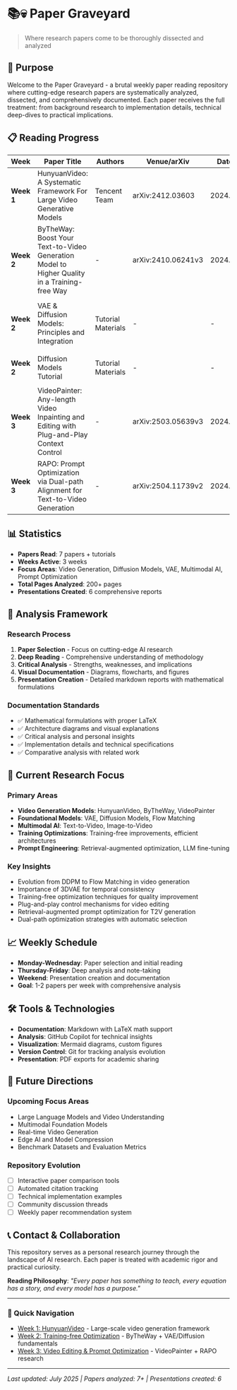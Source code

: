 # 📚💀 Paper Graveyard

> Where research papers come to be thoroughly dissected and analyzed

## 🎯 Purpose

Welcome to the Paper Graveyard - a brutal weekly paper reading repository where cutting-edge research papers are systematically analyzed, dissected, and comprehensively documented. Each paper receives the full treatment: from background research to implementation details, technical deep-dives to practical implications.

## 📋 Reading Progress

| Week | Paper Title | Authors | Venue/arXiv | Date | Status | Links |
|------|-------------|---------|-------------|------|--------|-------|
| **Week 1** | HunyuanVideo: A Systematic Framework For Large Video Generative Models | Tencent Team | arXiv:2412.03603 | 2024.12 | ✅ Complete | [汇报](week1/HunyuanVideo/HunyuanVideo论文汇报.md) \| [笔记](week1/HunyuanVideo/HunyuanVideo%20-%20A%20Systematic%20Framework%20For%20Large%20Video%20Generative%20Models.md) |
| **Week 2** | ByTheWay: Boost Your Text-to-Video Generation Model to Higher Quality in a Training-free Way | - | arXiv:2410.06241v3 | 2024.10 | ✅ Complete | [汇报](week2/ByTheWay/ByTheWay_论文汇报.md) |
| **Week 2** | VAE & Diffusion Models: Principles and Integration | Tutorial Materials | - | - | ✅ Complete | [VAE基础](week2/VAE_Diffusion/VAE.md) \| [综合汇报](week2/VAE_Diffusion/Diffusion_VAE_综合汇报.md) |
| **Week 2** | Diffusion Models Tutorial | Tutorial Materials | - | - | ✅ Complete | [扩散模型总结](week2/Diffusion/diffusion_model_summary.md) |
| **Week 3** | VideoPainter: Any-length Video Inpainting and Editing with Plug-and-Play Context Control | - | arXiv:2503.05639v3 | 2024.03 | ✅ Complete | [汇报](week3/VideoPainter/VideoPainter论文汇报.md) |
| **Week 3** | RAPO: Prompt Optimization via Dual-path Alignment for Text-to-Video Generation | - | arXiv:2504.11739v2 | 2024.04 | ✅ Complete | [汇报](week3/RAPO/RAPO论文汇报.md) \| [PDF](week3/RAPO/2504.11739v2.pdf) |

## 📊 Statistics

- **Papers Read**: 7 papers + tutorials
- **Weeks Active**: 3 weeks
- **Focus Areas**: Video Generation, Diffusion Models, VAE, Multimodal AI, Prompt Optimization
- **Total Pages Analyzed**: 200+ pages
- **Presentations Created**: 6 comprehensive reports

## 🔧 Analysis Framework

### Research Process
1. **Paper Selection** - Focus on cutting-edge AI research
2. **Deep Reading** - Comprehensive understanding of methodology
3. **Critical Analysis** - Strengths, weaknesses, and implications
4. **Visual Documentation** - Diagrams, flowcharts, and figures
5. **Presentation Creation** - Detailed markdown reports with mathematical formulations

### Documentation Standards
- ✅ Mathematical formulations with proper LaTeX
- ✅ Architecture diagrams and visual explanations
- ✅ Critical analysis and personal insights
- ✅ Implementation details and technical specifications
- ✅ Comparative analysis with related work

## 🎯 Current Research Focus

### Primary Areas
- **Video Generation Models**: HunyuanVideo, ByTheWay, VideoPainter
- **Foundational Models**: VAE, Diffusion Models, Flow Matching
- **Multimodal AI**: Text-to-Video, Image-to-Video
- **Training Optimizations**: Training-free improvements, efficient architectures
- **Prompt Engineering**: Retrieval-augmented optimization, LLM fine-tuning

### Key Insights
- Evolution from DDPM to Flow Matching in video generation
- Importance of 3DVAE for temporal consistency
- Training-free optimization techniques for quality improvement
- Plug-and-play control mechanisms for video editing
- Retrieval-augmented prompt optimization for T2V generation
- Dual-path optimization strategies with automatic selection

## 📈 Weekly Schedule

- **Monday-Wednesday**: Paper selection and initial reading
- **Thursday-Friday**: Deep analysis and note-taking
- **Weekend**: Presentation creation and documentation
- **Goal**: 1-2 papers per week with comprehensive analysis

## 🛠️ Tools & Technologies

- **Documentation**: Markdown with LaTeX math support
- **Analysis**: GitHub Copilot for technical insights
- **Visualization**: Mermaid diagrams, custom figures
- **Version Control**: Git for tracking analysis evolution
- **Presentation**: PDF exports for academic sharing

## 🚀 Future Directions

### Upcoming Focus Areas
- Large Language Models and Video Understanding
- Multimodal Foundation Models
- Real-time Video Generation
- Edge AI and Model Compression
- Benchmark Datasets and Evaluation Metrics

### Repository Evolution
- [ ] Interactive paper comparison tools
- [ ] Automated citation tracking
- [ ] Technical implementation examples
- [ ] Community discussion threads
- [ ] Weekly paper recommendation system

## 📞 Contact & Collaboration

This repository serves as a personal research journey through the landscape of AI research. Each paper is treated with academic rigor and practical curiosity.

**Reading Philosophy**: *"Every paper has something to teach, every equation has a story, and every model has a purpose."*

---

### 🔗 Quick Navigation
- [Week 1: HunyuanVideo](week1/HunyuanVideo/) - Large-scale video generation framework
- [Week 2: Training-free Optimization](week2/) - ByTheWay + VAE/Diffusion fundamentals  
- [Week 3: Video Editing & Prompt Optimization](week3/) - VideoPainter + RAPO research

---

*Last updated: July 2025 | Papers analyzed: 7+ | Presentations created: 6*
